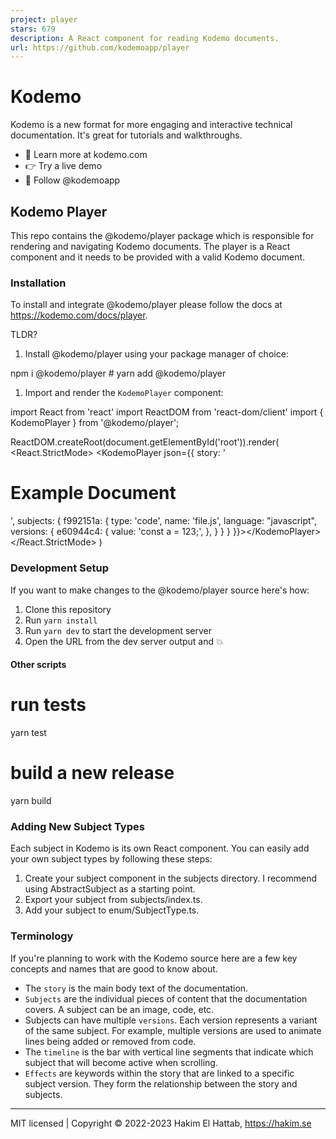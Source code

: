 ```yaml
---
project: player
stars: 679
description: A React component for reading Kodemo documents.
url: https://github.com/kodemoapp/player
---
```


Kodemo
======

Kodemo is a new format for more engaging and interactive technical documentation. It's great for tutorials and walkthroughs.

-   🔗 Learn more at kodemo.com
-   👉 Try a live demo
-   👀 Follow @kodemoapp

Kodemo Player
-------------

This repo contains the @kodemo/player package which is responsible for rendering and navigating Kodemo documents. The player is a React component and it needs to be provided with a valid Kodemo document.

### Installation

To install and integrate @kodemo/player please follow the docs at https://kodemo.com/docs/player.

TLDR?

1.  Install @kodemo/player using your package manager of choice:

npm i @kodemo/player # yarn add @kodemo/player

1.  Import and render the `KodemoPlayer` component:

import React from 'react'
import ReactDOM from 'react-dom/client'
import { KodemoPlayer } from '@kodemo/player';

ReactDOM.createRoot(document.getElementById('root')).render(
  <React.StrictMode\>
    <KodemoPlayer json\={{
      story: '<h1>Example Document</h1>',
      subjects: {
        f992151a: {
          type: 'code',
          name: 'file.js',
          language: "javascript",
          versions: {
            e60944c4: { value: 'const a = 123;', },
          }
        }
      }
    }}\></KodemoPlayer\>
  </React.StrictMode\>
)

### Development Setup

If you want to make changes to the @kodemo/player source here's how:

1.  Clone this repository
2.  Run `yarn install`
3.  Run `yarn dev` to start the development server
4.  Open the URL from the dev server output and 💥

#### Other scripts

# run tests
yarn test

# build a new release
yarn build

### Adding New Subject Types

Each subject in Kodemo is its own React component. You can easily add your own subject types by following these steps:

1.  Create your subject component in the subjects directory. I recommend using AbstractSubject as a starting point.
2.  Export your subject from subjects/index.ts.
3.  Add your subject to enum/SubjectType.ts.

### Terminology

If you're planning to work with the Kodemo source here are a few key concepts and names that are good to know about.

-   The `story` is the main body text of the documentation.
-   `Subjects` are the individual pieces of content that the documentation covers. A subject can be an image, code, etc.
-   Subjects can have multiple `versions`. Each version represents a variant of the same subject. For example, multiple versions are used to animate lines being added or removed from code.
-   The `timeline` is the bar with vertical line segments that indicate which subject that will become active when scrolling.
-   `Effects` are keywords within the story that are linked to a specific subject version. They form the relationship between the story and subjects.

* * *

MIT licensed | Copyright © 2022-2023 Hakim El Hattab, https://hakim.se
